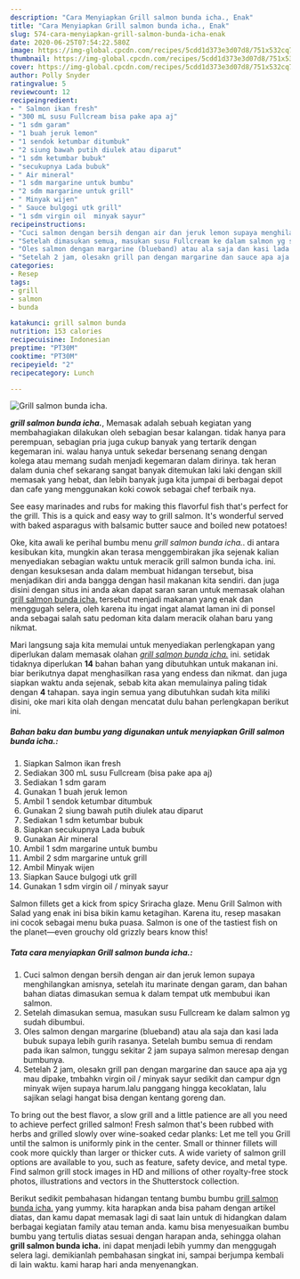 ```yaml
---
description: "Cara Menyiapkan Grill salmon bunda icha., Enak"
title: "Cara Menyiapkan Grill salmon bunda icha., Enak"
slug: 574-cara-menyiapkan-grill-salmon-bunda-icha-enak
date: 2020-06-25T07:54:22.580Z
image: https://img-global.cpcdn.com/recipes/5cdd1d373e3d07d8/751x532cq70/grill-salmon-bunda-icha-foto-resep-utama.jpg
thumbnail: https://img-global.cpcdn.com/recipes/5cdd1d373e3d07d8/751x532cq70/grill-salmon-bunda-icha-foto-resep-utama.jpg
cover: https://img-global.cpcdn.com/recipes/5cdd1d373e3d07d8/751x532cq70/grill-salmon-bunda-icha-foto-resep-utama.jpg
author: Polly Snyder
ratingvalue: 5
reviewcount: 12
recipeingredient:
- " Salmon ikan fresh"
- "300 mL susu Fullcream bisa pake apa aj"
- "1 sdm garam"
- "1 buah jeruk lemon"
- "1 sendok ketumbar ditumbuk"
- "2 siung bawah putih diulek atau diparut"
- "1 sdm ketumbar bubuk"
- "secukupnya Lada bubuk"
- " Air mineral"
- "1 sdm margarine untuk bumbu"
- "2 sdm margarine untuk grill"
- " Minyak wijen"
- " Sauce bulgogi utk grill"
- "1 sdm virgin oil  minyak sayur"
recipeinstructions:
- "Cuci salmon dengan bersih dengan air dan jeruk lemon supaya menghilangkan amisnya, setelah itu marinate dengan garam, dan bahan bahan diatas dimasukan semua k dalam tempat utk membubui ikan salmon."
- "Setelah dimasukan semua, masukan susu Fullcream ke dalam salmon yg sudah dibumbui."
- "Oles salmon dengan margarine (blueband) atau ala saja dan kasi lada bubuk supaya lebih gurih rasanya. Setelah bumbu semua di rendam pada ikan salmon, tunggu sekitar 2 jam supaya salmon meresap dengan bumbunya."
- "Setelah 2 jam, olesakn grill pan dengan margarine dan sauce apa aja yg mau dipake, tmbahkn virgin oil / minyak sayur sedikit dan campur dgn minyak wijen supaya harum.lalu panggang hingga kecoklatan, lalu sajikan selagi hangat bisa dengan kentang goreng dan."
categories:
- Resep
tags:
- grill
- salmon
- bunda

katakunci: grill salmon bunda 
nutrition: 153 calories
recipecuisine: Indonesian
preptime: "PT30M"
cooktime: "PT30M"
recipeyield: "2"
recipecategory: Lunch

---
```



![Grill salmon bunda icha.](https://img-global.cpcdn.com/recipes/5cdd1d373e3d07d8/751x532cq70/grill-salmon-bunda-icha-foto-resep-utama.jpg)

<b><i>grill salmon bunda icha.</i></b>, Memasak adalah sebuah kegiatan yang membahagiakan dilakukan oleh sebagian besar kalangan. tidak hanya para perempuan, sebagian pria juga cukup banyak yang tertarik dengan kegemaran ini. walau hanya untuk sekedar bersenang senang dengan kolega atau memang sudah menjadi kegemaran dalam dirinya. tak heran dalam dunia chef sekarang sangat banyak ditemukan laki laki dengan skill memasak yang hebat, dan lebih banyak juga kita jumpai di berbagai depot dan cafe yang menggunakan koki cowok sebagai chef terbaik nya.

See easy marinades and rubs for making this flavorful fish that&#39;s perfect for the grill. This is a quick and easy way to grill salmon. It&#39;s wonderful served with baked asparagus with balsamic butter sauce and boiled new potatoes!

Oke, kita awali ke perihal bumbu menu <i>grill salmon bunda icha.</i>. di antara kesibukan kita, mungkin akan terasa menggembirakan jika sejenak kalian menyediakan sebagian waktu untuk meracik grill salmon bunda icha. ini. dengan kesuksesan anda dalam membuat hidangan tersebut, bisa menjadikan diri anda bangga dengan hasil makanan kita sendiri. dan juga disini dengan situs ini anda akan dapat saran saran untuk memasak olahan <u>grill salmon bunda icha.</u> tersebut menjadi makanan yang enak dan menggugah selera, oleh karena itu ingat ingat alamat laman ini di ponsel anda sebagai salah satu pedoman kita dalam meracik olahan baru yang nikmat.


Mari langsung saja kita memulai untuk menyediakan perlengkapan yang diperlukan dalam memasak olahan <u><i>grill salmon bunda icha.</i></u> ini. setidak tidaknya diperlukan <b>14</b> bahan bahan yang dibutuhkan untuk makanan ini. biar berikutnya dapat menghasilkan rasa yang endess dan nikmat. dan juga siapkan waktu anda sejenak, sebab kita akan memulainya paling tidak dengan <b>4</b> tahapan. saya ingin semua yang dibutuhkan sudah kita miliki disini, oke mari kita olah dengan mencatat dulu bahan perlengkapan berikut ini.

<!--inarticleads1-->

##### Bahan baku dan bumbu yang digunakan untuk menyiapkan Grill salmon bunda icha.:

1. Siapkan  Salmon ikan fresh
1. Sediakan 300 mL susu Fullcream (bisa pake apa aj)
1. Sediakan 1 sdm garam
1. Gunakan 1 buah jeruk lemon
1. Ambil 1 sendok ketumbar ditumbuk
1. Gunakan 2 siung bawah putih diulek atau diparut
1. Sediakan 1 sdm ketumbar bubuk
1. Siapkan secukupnya Lada bubuk
1. Gunakan  Air mineral
1. Ambil 1 sdm margarine untuk bumbu
1. Ambil 2 sdm margarine untuk grill
1. Ambil  Minyak wijen
1. Siapkan  Sauce bulgogi utk grill
1. Gunakan 1 sdm virgin oil / minyak sayur


Salmon fillets get a kick from spicy Sriracha glaze. Menu Grill Salmon with Salad yang enak ini bisa bikin kamu ketagihan. Karena itu, resep masakan ini cocok sebagai menu buka puasa. Salmon is one of the tastiest fish on the planet—even grouchy old grizzly bears know this! 

<!--inarticleads2-->

##### Tata cara menyiapkan Grill salmon bunda icha.:

1. Cuci salmon dengan bersih dengan air dan jeruk lemon supaya menghilangkan amisnya, setelah itu marinate dengan garam, dan bahan bahan diatas dimasukan semua k dalam tempat utk membubui ikan salmon.
1. Setelah dimasukan semua, masukan susu Fullcream ke dalam salmon yg sudah dibumbui.
1. Oles salmon dengan margarine (blueband) atau ala saja dan kasi lada bubuk supaya lebih gurih rasanya. Setelah bumbu semua di rendam pada ikan salmon, tunggu sekitar 2 jam supaya salmon meresap dengan bumbunya.
1. Setelah 2 jam, olesakn grill pan dengan margarine dan sauce apa aja yg mau dipake, tmbahkn virgin oil / minyak sayur sedikit dan campur dgn minyak wijen supaya harum.lalu panggang hingga kecoklatan, lalu sajikan selagi hangat bisa dengan kentang goreng dan.


To bring out the best flavor, a slow grill and a little patience are all you need to achieve perfect grilled salmon! Fresh salmon that&#39;s been rubbed with herbs and grilled slowly over wine-soaked cedar planks: Let me tell you Grill until the salmon is uniformly pink in the center. Small or thinner fillets will cook more quickly than larger or thicker cuts. A wide variety of salmon grill options are available to you, such as feature, safety device, and metal type. Find salmon grill stock images in HD and millions of other royalty-free stock photos, illustrations and vectors in the Shutterstock collection. 

Berikut sedikit pembahasan hidangan tentang bumbu bumbu <u>grill salmon bunda icha.</u> yang yummy. kita harapkan anda bisa paham dengan artikel diatas, dan kamu dapat memasak lagi di saat lain untuk di hidangkan dalam berbagai kegiatan family atau teman anda. kamu bisa menyesuaikan bumbu bumbu yang tertulis diatas sesuai dengan harapan anda, sehingga olahan <b>grill salmon bunda icha.</b> ini dapat menjadi lebih yummy dan menggugah selera lagi. demikianlah pembahasan singkat ini, sampai berjumpa kembali di lain waktu. kami harap hari anda menyenangkan.

